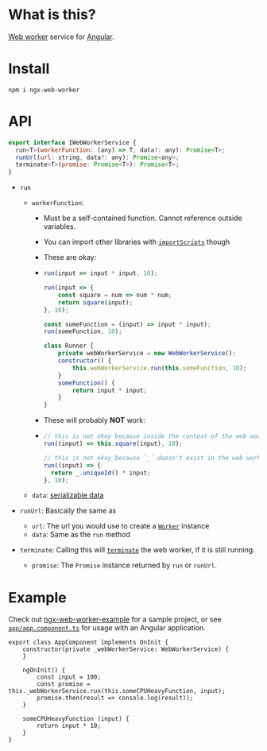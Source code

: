 # What is this?

[Web worker](https://developer.mozilla.org/en-US/docs/Web/API/Web_Workers_API/Using_web_workers)
service for [Angular](https://angular.io).

# Install

```shell
npm i ngx-web-worker
```

# API

```javascript
export interface IWebWorkerService {
  run<T>(workerFunction: (any) => T, data?: any): Promise<T>;
  runUrl(url: string, data?: any): Promise<any>;
  terminate<T>(promise: Promise<T>): Promise<T>;
}
```

- `run`

  - `workerFunction`:

    - Must be a self-contained function. Cannot reference outside variables.
    - You can import other libraries with
      [`importScripts`](https://developer.mozilla.org/en-US/docs/Web/API/WorkerGlobalScope/importScripts)
      though
    - These are okay:
    - ```javascript
      run(input => input * input, 10);

      run(input => {
          const square = num => num * num;
          return square(input);
      }, 10);

      const someFunction = (input) => input * input);
      run(someFunction, 10);

      class Runner {
          private webWorkerService = new WebWorkerService();
          constructor() {
              this.webWorkerService.run(this.someFunction, 10);
          }
          someFunction() {
              return input * input;
          }
      }
      ```

    - These will probably **NOT** work:
    - ```javascript
      // this is not okay because inside the context of the web worker `this` is not the same `this` as here.
      run((input) => this.square(input), 10);

      // this is not okay because `_` doesn't exist in the web worker context (assuming tht `_` is available here to begin with)
      run((input) => {
        return _.uniqueId() * input;
      }, 10);
      ```

  - `data`:
    [serializable data](https://developer.mozilla.org/en-US/docs/Web/API/Web_Workers_API/Structured_clone_algorithm)

- `runUrl`: Basically the same as
  - `url`: The url you would use to create a
    [`Worker`](https://developer.mozilla.org/en-US/docs/Web/API/Worker/Worker) instance
  - `data`: Same as the `run` method
- `terminate`: Calling this will
  [`terminate`](https://developer.mozilla.org/en-US/docs/Web/API/Worker/terminate) the web worker,
  if it is still running.
  - `promise`: The `Promise` instance returned by `run` or `runUrl`.

# Example

Check out [ngx-web-worker-example](https://github.com/nitinkrmr/ngx-web-worker-example) for a
sample project, or see [`app/app.component.ts`](app/app.component.ts) for usage with an Angular
application.

```
export class AppComponent implements OnInit {
    constructor(private _webWorkerService: WebWorkerService) {
    }

    ngOnInit() {
        const input = 100;
        const promise = this._webWorkerService.run(this.someCPUHeavyFunction, input);
        promise.then(result => console.log(result));
    }

    someCPUHeavyFunction (input) {
        return input * 10;
    }
}
```

